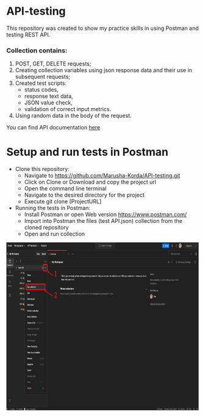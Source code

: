 # API-testing
This repository was created to show my practice skills in using Postman and testing REST API.

### Collection contains:
1. POST, GET, DELETE requests;
2. Creating collection variables using json response data and their use in subsequent requests;
3. Created test scripts:
   - status codes,
   - response text data,
   - JSON value check,
   - validation of correct input metrics.
 4. Using random data in the body of the request.

You can find API documentation [here](https://docs.google.com/document/d/1_GwAjYmz1jbiwA1T7jJFHr3rykg7Kx_tn7YkcDyGNJU/edit?usp=sharing)

# Setup and run tests in Postman
- Clone this repository:
  - Navigate to https://github.com/Marusha-Korda/API-testing.git
  - Click on Clone or Download and copy the project url
  - Open the command line terminal
  - Navigate to the desired directory for the project
  - Execute git clone [ProjectURL]
- Running the tests in Postman:
  - Install Postman or open Web version https://www.postman.com/
  - Import into Postman the files (test API.json) collection from the cloned repository
  - Open and run collection
 <img src="https://github.com/Marusha-Korda/API-testing/blob/main/Run%20Postman%20collection.png" width="792" height="440">
